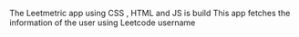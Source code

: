 The Leetmetric app using CSS , HTML and JS is build 
This app fetches the information of the user using Leetcode username 
